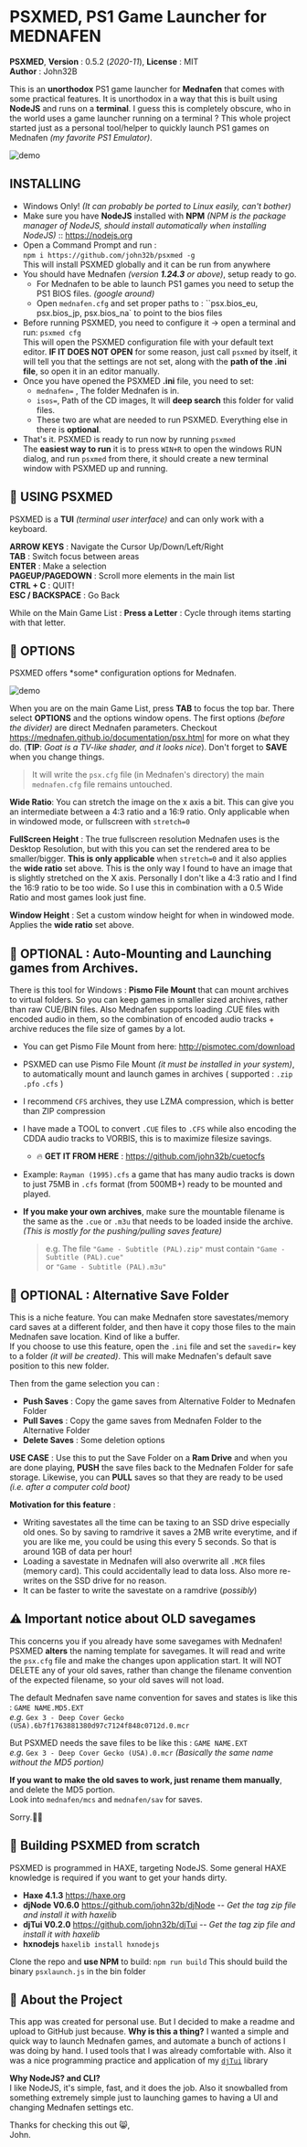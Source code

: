 # PSXMED, PS1 Game Launcher for MEDNAFEN

**PSXMED**, **Version** : 0.5.2 (*2020-11*), **License** : MIT   
**Author** : John32B 

This is an **unorthodox** PS1 game launcher for **Mednafen** that comes with some practical features. It is unorthodox in a way that this is built using **NodeJS** and runs on a **terminal**. I guess this is completely obscure, who in the world uses a game launcher running on a terminal ? This whole project started just as a personal tool/helper to quickly launch PS1 games on Mednafen *(my favorite PS1 Emulator)*. 

![demo](media/demo3.gif)

## INSTALLING

- Windows Only! *(It can probably be ported to Linux easily, can't bother)*
- Make sure you have **NodeJS** installed with **NPM** *(NPM is the package manager of NodeJS, should install automatically when installing NodeJS)* :: https://nodejs.org
- Open a Command Prompt and run :  
  `npm i https://github.com/john32b/psxmed -g`   
  This will install PSXMED globally and it can be run from anywhere
- You should have Mednafen *(version **1.24.3** or above)*, setup ready to go.
  - For Mednafen to be able to launch PS1 games you need to setup the PS1 BIOS files. *(google around)*
  - Open `mednafen.cfg` and set proper paths to : ``psx.bios_eu, psx.bios_jp, psx.bios_na` to point to the bios files
- Before running PSXMED, you need to configure it -> open a terminal and run: `psxmed cfg`  
  This will open the PSXMED configuration file with your default text editor.  **IF IT DOES NOT OPEN** for some reason, just call `psxmed` by itself, it will tell you that the settings are not set, along with the **path of the .ini file**, so open it in an editor manually.
- Once you have opened the PSXMED **.ini** file, you need to set:
  - `mednafen=` , The folder Mednafen is in.
  - `isos=`, Path of the CD images, It will **deep search** this folder for valid files.
  - These two are what are needed to run PSXMED. Everything else in there is **optional**.
- That's it. PSXMED is ready to run now by running `psxmed`  
  The **easiest way to run** it is to press `WIN+R` to open the windows RUN dialog, and run `psxmed` from there, it should create a new terminal window with PSXMED up and running.

## :tomato: USING PSXMED

PSXMED is a **TUI** *(terminal user interface)* and can only work with a keyboard.

**ARROW KEYS** : Navigate the Cursor Up/Down/Left/Right  
**TAB** : Switch focus between areas  
**ENTER** : Make a selection   
**PAGEUP/PAGEDOWN** : Scroll more elements in the main list  
**CTRL + C** : QUIT!  
**ESC / BACKSPACE** : Go Back   

While on the Main Game List : **Press a Letter** : Cycle through items starting with that letter.

## :lemon: OPTIONS

PSXMED offers \*some\* configuration options for Mednafen. 

![demo](media/options.png)

When you are on the main Game List, press **TAB** to focus the top bar. There select **OPTIONS** and the options window opens. The first options *(before the divider)* are direct Mednafen parameters. Checkout https://mednafen.github.io/documentation/psx.html for more on what they do. (**TIP**: *Goat is a TV-like shader, and it looks nice*). Don't forget to **SAVE** when you change things. 

> It will write the `psx.cfg` file (in Mednafen's directory)  the main `mednafen.cfg` file remains untouched.

**Wide Ratio**: You can stretch the image on the x axis a bit. This can give you an intermediate between a 4:3 ratio and a 16:9 ratio. Only applicable when in windowed mode, or fullscreen with `stretch=0`  

**FullScreen Height** : The true fullscreen resolution Mednafen uses is the Desktop Resolution, but with this you can set the rendered area to be smaller/bigger. **This is only applicable** when `stretch=0` and it also applies the **wide ratio** set above. This is the only way I found to have an image that is slightly stretched on the X axis. Personally I don't like a 4:3 ratio and I find the 16:9 ratio to be too wide. So I use this in combination with a 0.5 Wide Ratio and most games look just fine.  

**Window Height** : Set a custom window height for when in windowed mode. Applies the **wide ratio** set above.

## :blue_book: OPTIONAL : Auto-Mounting and Launching games from Archives.

There is this tool for Windows : **Pismo File Mount** that can mount archives to virtual folders. So you can keep games in smaller sized archives, rather than raw CUE/BIN files. Also Mednafen supports loading .CUE files with encoded audio in them, so the combination of encoded audio tracks + archive reduces the file size of games by a lot.

- You can get Pismo File Mount from here: http://pismotec.com/download

- PSXMED can use Pismo File Mount *(it must be installed in your system)*, to automatically mount and launch games in archives ( supported : `.zip` `.pfo` `.cfs` )

- I recommend `CFS` archives, they use LZMA compression, which is better than ZIP compression

- I have made a TOOL to convert `.CUE` files to `.CFS` while also encoding the CDDA audio tracks to VORBIS, this is to maximize filesize savings. 

  - :fire: **GET IT FROM HERE** : https://github.com/john32b/cuetocfs

- Example: `Rayman (1995).cfs` a game that has many audio tracks is down to just 75MB in `.cfs` format (from 500MB+) ready to be mounted and played. 

- **If you make your own archives**, make sure the mountable filename is the same as the `.cue` or `.m3u` that needs to be loaded inside the archive. *(This is mostly for the pushing/pulling saves feature)*
  
  > e.g. The file `"Game - Subtitle (PAL).zip"` must contain `"Game - Subtitle (PAL).cue"`  
  > or `"Game - Subtitle (PAL).m3u"` 

## :green_book: OPTIONAL : Alternative Save Folder

This is a niche feature. You can make Mednafen store savestates/memory card saves at a different folder, and then have it copy those files to the main Mednafen save location. Kind of like a buffer.  
If you choose to use this feature, open the `.ini` file and set the `savedir=` key to a folder *(it will be created)*. This will make Mednafen's default save position to this new folder.  

Then from the game selection you can :  

* **Push Saves** : Copy the game saves from Alternative Folder to Mednafen Folder
* **Pull Saves** : Copy the game saves from Mednafen Folder to the Alternative Folder
* **Delete Saves** : Some deletion options

**USE CASE** :  Use this to put the Save Folder on a **Ram Drive** and when you are done playing, **PUSH** the save files back to the Mednafen Folder for safe storage. Likewise, you can **PULL** saves so that they are ready to be used *(i.e. after a computer cold boot)*

**Motivation for this feature** : 

* Writing savestates all the time can be taxing to an SSD drive especially old ones. So by saving to ramdrive it saves a 2MB write everytime, and if you are like me, you could be using this every 5 seconds. So that is around 1GB of data per hour!
* Loading a savestate in Mednafen will also overwrite all `.MCR` files (memory card). This could accidentally lead to data loss. Also more re-writes on the SSD drive for no reason.
* It can be faster to write the savestate on a ramdrive (*possibly*)

## :warning: ​Important notice about OLD savegames 

This concerns you if you already have some savegames with Mednafen!  
PSXMED **alters** the naming template for savegames. It will read and write the `psx.cfg` file and make the changes upon application start. It will NOT DELETE any of your old saves, rather than change the filename convention of the expected filename, so your old saves will not load.

The default Mednafen save name convention for saves and states is like this : `GAME NAME.MD5.EXT`  
 *e.g.*  `Gex 3 - Deep Cover Gecko (USA).6b7f1763881380d97c7124f848c0712d.0.mcr`

But PSXMED needs the save files to be like this : `GAME NAME.EXT`   
*e.g.*  `Gex 3 - Deep Cover Gecko (USA).0.mcr`  *(Basically the same name without the MD5 portion)* 

**If you want to make the old saves to work, just rename them manually**, and delete the MD5 portion.  
Look into `mednafen/mcs` and `mednafen/sav` for saves. 

Sorry.:man_shrugging:

## :wrench: ​Building PSXMED from scratch

PSXMED is programmed in HAXE, targeting NodeJS. Some general HAXE knowledge is required if you want to get your hands dirty.

- **Haxe 4.1.3** https://haxe.org
- **djNode V0.6.0** https://github.com/john32b/djNode -- *Get the tag zip file and install it with haxelib*
- **djTui V0.2.0** https://github.com/john32b/djTui -- *Get the tag zip file and install it with haxelib*
- **hxnodejs** `haxelib install hxnodejs`

Clone the repo and **use NPM** to build: `npm run build`   This should build the binary `psxlaunch.js` in the bin folder

## :gem: About the Project

This app was created for personal use. But I decided to make a readme and upload to GitHub just because. **Why is this a thing?** I wanted a simple and quick way to launch Mednafen games, and automate a bunch of actions I was doing by hand. I used tools that I was already comfortable with. Also it was a nice programming practice and application of my [`djTui`](https://github.com/john32b/djTui) library  

**Why NodeJS? and CLI?**  
I like NodeJS, it's simple, fast, and it does the job. Also it snowballed from something extremely simple just to launching games to having a UI and changing Mednafen settings etc.

Thanks for checking this out :smile_cat:,  
John.


